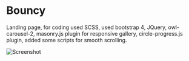 # Bouncy

Landing page, for coding used SCSS, used bootstrap 4, JQuery, owl-carousel-2, masonry.js plugin for responsive gallery, circle-progress.js plugin, added some scripts for smooth scrolling.

![Screenshot](/images/screenshot.png?raw=true)
